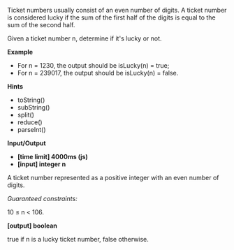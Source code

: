 Ticket numbers usually consist of an even number of digits. A ticket number is considered lucky if the sum of the first half of the digits is equal to the sum of the second half.

Given a ticket number n, determine if it's lucky or not.

**Example**

- For n = 1230, the output should be
  isLucky(n) = true;
- For n = 239017, the output should be
  isLucky(n) = false.

**Hints**

- toString()
- subString()
- split()
- reduce()
- parseInt()

**Input/Output**

- **[time limit] 4000ms (js)**
- **[input] integer n**

A ticket number represented as a positive integer with an even number of digits.

_Guaranteed constraints:_

10 ≤ n < 106.

**[output] boolean**

true if n is a lucky ticket number, false otherwise.
